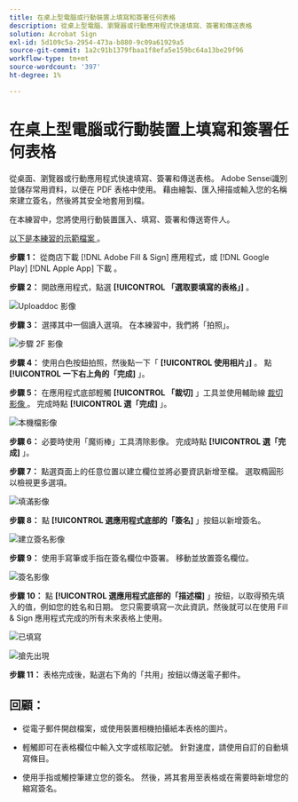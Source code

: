 ```yaml
---
title: 在桌上型電腦或行動裝置上填寫和簽署任何表格
description: 從桌上型電腦、瀏覽器或行動應用程式快速填寫、簽署和傳送表格
solution: Acrobat Sign
exl-id: 5d109c5a-2954-473a-b880-9c09a61929a5
source-git-commit: 1a2c91b1379fbaa1f8efa5e159bc64a13be29f96
workflow-type: tm+mt
source-wordcount: '397'
ht-degree: 1%

---
```


# 在桌上型電腦或行動裝置上填寫和簽署任何表格

從桌面、瀏覽器或行動應用程式快速填寫、簽署和傳送表格。 Adobe Sensei識別並儲存常用資料，以便在 PDF 表格中使用。 藉由繪製、匯入掃描或輸入您的名稱來建立簽名，然後將其安全地套用到檔。

在本練習中，您將使用行動裝置匯入、填寫、簽署和傳送寄件人。

[以下是本練習的示範檔案 ](assets/03_FillSignScan.zip) 。

**步驟 1：** 從商店下載 [!DNL Adobe Fill & Sign] 應用程式，或 [!DNL Google Play] [!DNL Apple App] 下載 。

**步驟 2：** 開啟應用程式，點選 **[!UICONTROL 「選取要填寫的表格」]** 。

![Uploaddoc 影像](assets/mobilescan.jpg)

**步驟 3：** 選擇其中一個讀入選項。 在本練習中，我們將「拍照」。

![步驟 2F 影像](assets/Step2F.jpg)

**步驟 4：** 使用白色按鈕拍照，然後點一下「 **[!UICONTROL 使用相片」]** 。 點 **[!UICONTROL 一下右上角的「完成]** 」。

**步驟 5：** 在應用程式底部輕觸 **[!UICONTROL 「裁切]** 」工具並使用輔助線 [ 裁切影像 ](https://www.adobe.com/tw/acrobat/online/crop-pdf.html) 。 完成時點 **[!UICONTROL 選「完成]** 」。

![本機檔影像](assets/localdoc.jpg)

**步驟 6：** 必要時使用「魔術棒」工具清除影像。 完成時點 **[!UICONTROL 選「完成]** 」。

**步驟 7：** 點選頁面上的任意位置以建立欄位並將必要資訊新增至檔。 選取橢圓形以檢視更多選項。

![填滿影像](assets/fill.jpg)


**步驟 8：** 點 **[!UICONTROL 選應用程式底部的「簽名]** 」按鈕以新增簽名。

![建立簽名影像](assets/createsign.jpg)

**步驟 9：** 使用手寫筆或手指在簽名欄位中簽署。 移動並放置簽名欄位。

![簽名影像](assets/sign.jpg)

**步驟 10：** 點 **[!UICONTROL 選應用程式底部的「描述檔]** 」按鈕，以取得預先填入的值，例如您的姓名和日期。 您只需要填寫一次此資訊，然後就可以在使用 Fill &amp; Sign 應用程式完成的所有未來表格上使用。

![已填寫](assets/filled.jpg)

![搶先出現](assets/prepop.jpg)

**步驟 11：** 表格完成後，點選右下角的「共用」按鈕以傳送電子郵件。

## 回顧：

* 從電子郵件開啟檔案，或使用裝置相機拍攝紙本表格的圖片。

* 輕觸即可在表格欄位中輸入文字或核取記號。 針對速度，請使用自訂的自動填寫條目。

* 使用手指或觸控筆建立您的簽名。 然後，將其套用至表格或在需要時新增您的縮寫簽名。
